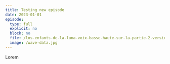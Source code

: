```yaml
---
title: Testing new episode
date: 2023-01-01
episode:
  type: full
  explicit: no
  block: no
  file: /los-enfants-de-la-luna-voix-basse-haute-sur-la-partie-2-version-la-cdc.wav
  image: /wave-data.jpg
---
```

Lorem